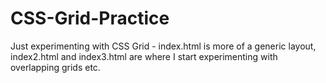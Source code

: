 # CSS-Grid-Practice

Just experimenting with CSS Grid - index.html is more of a generic layout, index2.html and index3.html are where I start experimenting with overlapping grids etc.
